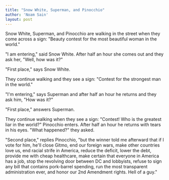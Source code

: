 ```yaml
---
title: "Snow White, Superman, and Pinocchio"
author: 'Noam Sain'
layout: post
---
```


Snow White, Superman, and Pinocchio are walking in the street when they come across a sign: "Beauty contest for the most beautiful woman in the world."  
  
"I am entering," said Snow White. After half an hour she comes out and they ask her, "Well, how was it?"

"First place," says Snow White.

They continue walking and they see a sign: "Contest for the strongest man in the world."

"I'm entering," says Superman and after half an hour he returns and they ask him, "How was it?"

"First place," answers Superman.

They continue walking when they see a sign: "Contest! Who is the greatest liar in the world?" Pinocchio enters. After half an hour he returns with tears in his eyes. "What happened?" they asked.

"Second place," replies Pinocchio, "but the winner told me afterward that if I vote for him, he'll close Gitmo, end our foreign wars, make other countries love us, end racial strife in America, reduce the deficit, lower the debt, provide me with cheap healthcare, make certain that everyone in America has a job, stop the revolving door between DC and lobbyists, refuse to sign any bill that contains pork-barrel spending, run the most transparent administration ever, and honor our 2nd Amendment rights. Hell of a guy."